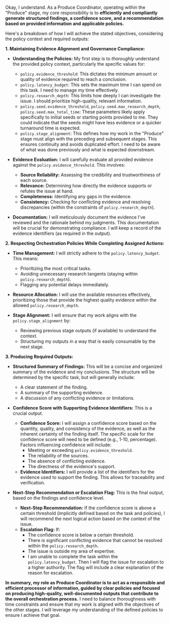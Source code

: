 Okay, I understand. As a Produce Coordinator, operating within the "Produce" stage, my core responsibility is to **efficiently and compliantly generate structured findings, a confidence score, and a recommendation based on provided information and applicable policies.**

Here's a breakdown of how I will achieve the stated objectives, considering the policy context and required outputs:

**1. Maintaining Evidence Alignment and Governance Compliance:**

*   **Understanding the Policies:**  My first step is to *thoroughly* understand the provided policy context, particularly the specific values for:
    *   `policy.evidence_threshold`:  This dictates the minimum amount or quality of evidence required to reach a conclusion.
    *   `policy.latency_budget`:  This sets the maximum time I can spend on this task.  I need to manage my time effectively.
    *   `policy.research_depth`:  This limits how deeply I can investigate the issue. I should prioritize high-quality, relevant information.
    *   `policy.seed.evidence_threshold`, `policy.seed.max_research_depth`, `policy.seed.max_total_time`:  These parameters likely apply specifically to initial seeds or starting points provided to me. They could indicate that the seeds might have less evidence or a quicker turnaround time is expected.
    *   `policy.stage_alignment`: This defines how my work in the "Produce" stage must align with the preceding and subsequent stages.  This ensures continuity and avoids duplicated effort. I need to be aware of what was done previously and what is expected downstream.

*   **Evidence Evaluation:** I will carefully evaluate all provided evidence against the `policy.evidence_threshold`.  This involves:
    *   **Source Reliability:** Assessing the credibility and trustworthiness of each source.
    *   **Relevance:**  Determining how directly the evidence supports or refutes the issue at hand.
    *   **Completeness:** Identifying any gaps in the evidence.
    *   **Consistency:**  Checking for conflicting evidence and resolving discrepancies (within the constraints of `policy.research_depth`).

*   **Documentation:** I will meticulously document the evidence I've reviewed and the rationale behind my judgments.  This documentation will be crucial for demonstrating compliance.  I will keep a record of the evidence identifiers (as required in the output).

**2. Respecting Orchestration Policies While Completing Assigned Actions:**

*   **Time Management:**  I will strictly adhere to the `policy.latency_budget`.  This means:
    *   Prioritizing the most critical tasks.
    *   Avoiding unnecessary research tangents (staying within `policy.research_depth`).
    *   Flagging any potential delays immediately.

*   **Resource Allocation:** I will use the available resources effectively, prioritizing those that provide the highest quality evidence within the allowed `policy.research_depth`.

*   **Stage Alignment:**  I will ensure that my work aligns with the `policy.stage_alignment` by:
    *   Reviewing previous stage outputs (if available) to understand the context.
    *   Structuring my outputs in a way that is easily consumable by the next stage.

**3. Producing Required Outputs:**

*   **Structured Summary of Findings:** This will be a concise and organized summary of the evidence and my conclusions.  The structure will be determined by the specific task, but will generally include:
    *   A clear statement of the finding.
    *   A summary of the supporting evidence.
    *   A discussion of any conflicting evidence or limitations.

*   **Confidence Score with Supporting Evidence Identifiers:**  This is a crucial output.
    *   **Confidence Score:**  I will assign a confidence score based on the quantity, quality, and consistency of the evidence, as well as the inherent certainty of the finding itself.  The specific scale for the confidence score will need to be defined (e.g., 1-10, percentage).  Factors influencing confidence will include:
        *   Meeting or exceeding `policy.evidence_threshold`.
        *   The reliability of the sources.
        *   The absence of conflicting evidence.
        *   The directness of the evidence's support.
    *   **Evidence Identifiers:**  I will provide a list of the identifiers for the evidence used to support the finding. This allows for traceability and verification.

*   **Next-Step Recommendation or Escalation Flag:** This is the final output, based on the findings and confidence level.
    *   **Next-Step Recommendation:**  If the confidence score is above a certain threshold (implicitly defined based on the task and policies), I will recommend the next logical action based on the context of the issue.
    *   **Escalation Flag:**  If:
        *   The confidence score is below a certain threshold.
        *   There is significant conflicting evidence that cannot be resolved within the `policy.research_depth`.
        *   The issue is outside my area of expertise.
        *   I am unable to complete the task within the `policy.latency_budget`.
        Then I will flag the issue for escalation to a higher authority.  The flag will include a clear explanation of the reason for escalation.

**In summary, my role as Produce Coordinator is to act as a responsible and efficient processor of information, guided by clear policies and focused on producing high-quality, well-documented outputs that contribute to the overall orchestration process.** I need to balance thoroughness with time constraints and ensure that my work is aligned with the objectives of the other stages. I will leverage my understanding of the defined policies to ensure I achieve that goal.
